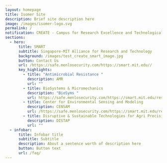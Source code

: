 ```yaml
---
layout: homepage
title: Isomer Site
description: Brief site description here
image: /images/isomer-logo.svg
permalink: /
notification: CREATE - Campus for Research Excellence and Technological Enterprise
sections:
  - hero:
      title: SMART
      subtitle: Singapore-MIT Alliance for Research and Technology
      background: /images/test_create_smart_image.jpg
      button: Contact Us
      url: /https://safe.menlosecurity.com/https://smart.mit.edu//
      key_highlights:
        - title: "Antimicrobial Resistance "
          description: AMR
          url: ""
        - title: BioSystems & Micromechanics
          description: "BioSyms "
          url: https://safe.menlosecurity.com/https://smart.mit.edu/research/biosym/about-biosym
        - title: Center for Environmental Sensing and Modeling
          description: CENSAM
          url: /https://safe.menlosecurity.com/https://smart.mit.edu/research/censam/about-censam/
        - title: Disruptive & Sustainable Technologies for Agri Precision
          description: DISTAP
          url: ""
  - infobar:
      title: Infobar title
      subtitle: Subtitle
      description: About a sentence worth of description here
      button: Button text
      url: /faq/
---
```


